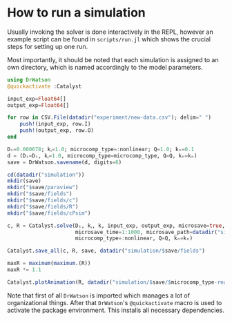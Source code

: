# How to run a simulation

Usually invoking the solver is done interactively in the REPL, however an example script
can be found in `scripts/run.jl` which shows the crucial steps for setting up one run.

Most importantly, it should be noted that each simulation is assigned to an own directory, 
which is named accordingly to the model parameters.

```julia
using DrWatson
@quickactivate :Catalyst

input_exp=Float64[]
output_exp=Float64[]

for row in CSV.File(datadir("experiment/new-data.csv"); delim=" ")
    push!(input_exp, row.I)
    push!(output_exp, row.O)
end

Dᵢ=0.000678; kᵧ=1.0; microcomp_type=:nonlinear; Q=1.0; kₙ=0.1
d = (Dᵢ=Dᵢ, kᵧ=1.0, microcomp_type=microcomp_type, Q=Q, kₙ=kₙ)
save = DrWatson.savename(d, digits=6)

cd(datadir("simulation"))
mkdir(save)
mkdir("$save/paraview")
mkdir("$save/fields")
mkdir("$save/fields/c")
mkdir("$save/fields/R")
mkdir("$save/fields/cPsim")

c, R = Catalyst.solve(Dᵢ, kᵧ, k, input_exp, output_exp, microsave=true,
                      microsave_time=1:1000, microsave_path=datadir("simulation/$save/paraview"),
                      microcomp_type=:nonlinear, Q=Q, kₙ=kₙ)

Catalyst.save_all(c, R, save, datadir("simulation/$save/fields")

maxR = maximum(maximum.(R))
maxR *= 1.1

Catalyst.plotAnimation(R, datadir("simulation/$save/$microcomp_type-reaction.gif", (0, maxR))
```

Note that first of all `DrWatson` is imported which manages a lot of organizational things.
After that `DrWatson`'s `@quickactivate` macro is used to activate the package environment.
This installs all necessary dependencies. 
